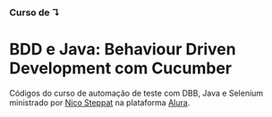 ### Curso de ↴
# BDD e Java: Behaviour Driven Development com Cucumber

Códigos do curso de automação de teste com DBB, Java e Selenium ministrado por [Nico Steppat](https://www.linkedin.com/in/steppat/) na plataforma [Alura](https://cursos.alura.com.br/course/bdd-cucumber-java).
